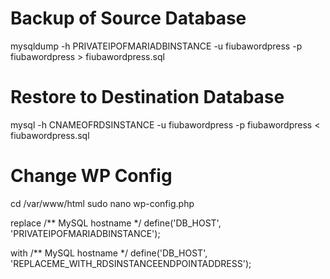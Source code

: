 # Backup of Source Database
mysqldump -h PRIVATEIPOFMARIADBINSTANCE -u fiubawordpress -p fiubawordpress > fiubawordpress.sql


# Restore to Destination Database
mysql -h CNAMEOFRDSINSTANCE -u fiubawordpress -p fiubawordpress < fiubawordpress.sql 

# Change WP Config
cd /var/www/html
sudo nano wp-config.php

replace
/** MySQL hostname */
define('DB_HOST', 'PRIVATEIPOFMARIADBINSTANCE');

with 
/** MySQL hostname */
define('DB_HOST', 'REPLACEME_WITH_RDSINSTANCEENDPOINTADDRESS'); 